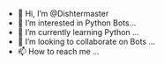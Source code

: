 - 👋 Hi, I’m @Dishtermaster
- 👀 I’m interested in Python Bots...
- 🌱 I’m currently learning Python ...
- 💞️ I’m looking to collaborate on Bots ...
- 📫 How to reach me ...

<!---
Dishtermaster/Dishtermaster is a ✨ special ✨ repository because its `README.md` (this file) appears on your GitHub profile.
You can click the Preview link to take a look at your changes.
--->
